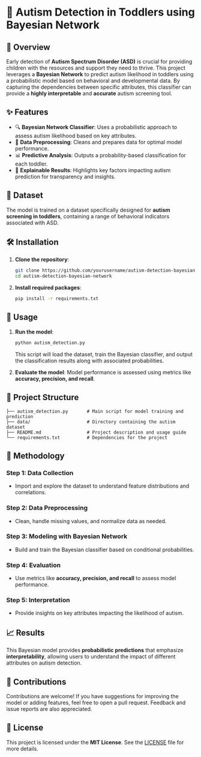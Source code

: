# 🧠 Autism Detection in Toddlers using Bayesian Network


## 📖 Overview

Early detection of **Autism Spectrum Disorder (ASD)** is crucial for providing children with the resources and support they need to thrive. This project leverages a **Bayesian Network** to predict autism likelihood in toddlers using a probabilistic model based on behavioral and developmental data. By capturing the dependencies between specific attributes, this classifier can provide a **highly interpretable** and **accurate** autism screening tool.

## ✨ Features

- 🔍 **Bayesian Network Classifier**: Uses a probabilistic approach to assess autism likelihood based on key attributes.
- 🔧 **Data Preprocessing**: Cleans and prepares data for optimal model performance.
- 📊 **Predictive Analysis**: Outputs a probability-based classification for each toddler.
- 🔎 **Explainable Results**: Highlights key factors impacting autism prediction for transparency and insights.

## 📁 Dataset

The model is trained on a dataset specifically designed for **autism screening in toddlers**, containing a range of behavioral indicators associated with ASD.

## 🛠️ Installation

1. **Clone the repository**:
   ```bash
   git clone https://github.com/yourusername/autism-detection-bayesian-network.git
   cd autism-detection-bayesian-network
   ```

2. **Install required packages**:
   ```bash
   pip install -r requirements.txt
   ```

## 🚀 Usage

1. **Run the model**:
   ```bash
   python autism_detection.py
   ```
   This script will load the dataset, train the Bayesian classifier, and output the classification results along with associated probabilities.

2. **Evaluate the model**:
   Model performance is assessed using metrics like **accuracy, precision, and recall**.

## 📂 Project Structure

```
├── autism_detection.py       # Main script for model training and prediction
├── data/                     # Directory containing the autism dataset
├── README.md                 # Project description and usage guide
└── requirements.txt          # Dependencies for the project
```

## 🧬 Methodology

### Step 1: Data Collection
- Import and explore the dataset to understand feature distributions and correlations.

### Step 2: Data Preprocessing
- Clean, handle missing values, and normalize data as needed.

### Step 3: Modeling with Bayesian Network
- Build and train the Bayesian classifier based on conditional probabilities.

### Step 4: Evaluation
- Use metrics like **accuracy, precision, and recall** to assess model performance.

### Step 5: Interpretation
- Provide insights on key attributes impacting the likelihood of autism.

## 📈 Results

This Bayesian model provides **probabilistic predictions** that emphasize **interpretability**, allowing users to understand the impact of different attributes on autism detection.

## 🤝 Contributions

Contributions are welcome! If you have suggestions for improving the model or adding features, feel free to open a pull request. Feedback and issue reports are also appreciated.

## 📜 License

This project is licensed under the **MIT License**. See the [LICENSE](LICENSE) file for more details.


